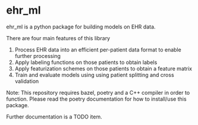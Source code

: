 # ehr_ml

ehr_ml is a python package for building models on EHR data. 

There are four main features of this library
1. Process EHR data into an efficient per-patient data format to enable further processing
2. Apply labeling functions on those patients to obtain labels
3. Apply featurization schemes on those patients to obtain a feature matrix
4. Train and evaluate models using using patient splitting and cross validation

Note: This repository requires bazel, poetry and a C++ compiler in order to function. Please read the poetry documentation for how to install/use this package.

Further documentation is a TODO item.
